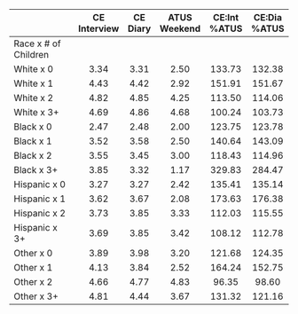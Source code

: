 
|                      | CE<br>Interview |  CE<br>Diary | ATUS<br>Weekend | CE:Int<br>%ATUS | CE:Dia<br>%ATUS |
| -------------------- | :----------: | :----------: | :----------: | :----------: | :----------: |
| Race x # of Children |              |              |              |              |              |
| White x 0            |         3.34 |         3.31 |         2.50 |       133.73 |       132.38 |
| White x 1            |         4.43 |         4.42 |         2.92 |       151.91 |       151.67 |
| White x 2            |         4.82 |         4.85 |         4.25 |       113.50 |       114.06 |
| White x 3+           |         4.69 |         4.86 |         4.68 |       100.24 |       103.73 |
| Black x 0            |         2.47 |         2.48 |         2.00 |       123.75 |       123.78 |
| Black x 1            |         3.52 |         3.58 |         2.50 |       140.64 |       143.09 |
| Black x 2            |         3.55 |         3.45 |         3.00 |       118.43 |       114.96 |
| Black x 3+           |         3.85 |         3.32 |         1.17 |       329.83 |       284.47 |
| Hispanic x 0         |         3.27 |         3.27 |         2.42 |       135.41 |       135.14 |
| Hispanic x 1         |         3.62 |         3.67 |         2.08 |       173.63 |       176.38 |
| Hispanic x 2         |         3.73 |         3.85 |         3.33 |       112.03 |       115.55 |
| Hispanic x 3+        |         3.69 |         3.85 |         3.42 |       108.12 |       112.78 |
| Other x 0            |         3.89 |         3.98 |         3.20 |       121.68 |       124.35 |
| Other x 1            |         4.13 |         3.84 |         2.52 |       164.24 |       152.75 |
| Other x 2            |         4.66 |         4.77 |         4.83 |        96.35 |        98.60 |
| Other x 3+           |         4.81 |         4.44 |         3.67 |       131.32 |       121.16 |

